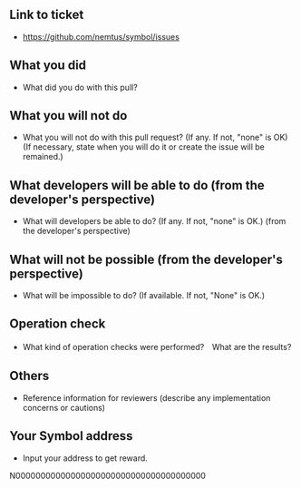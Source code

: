 ## Link to ticket

* https://github.com/nemtus/symbol/issues

## What you did

* What did you do with this pull?

## What you will not do

* What you will not do with this pull request? (If any. If not, "none" is OK) (If necessary, state when you will do it or create the issue will be remained.)

## What developers will be able to do (from the developer's perspective)

* What will developers be able to do? (If any. If not, "none" is OK.) (from the developer's perspective)

## What will not be possible (from the developer's perspective)

* What will be impossible to do? (If available. If not, "None" is OK.)

## Operation check

* What kind of operation checks were performed?　What are the results?

## Others

* Reference information for reviewers (describe any implementation concerns or cautions)

## Your Symbol address

* Input your address to get reward.

N00000000000000000000000000000000000000
